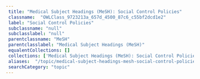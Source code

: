 ```yaml
--- 
 title: "Medical Subject Headings (MeSH): Social Control Policies" 
 classname:  "OWLClass_9723213a_657d_4500_87c6_c55bf2dcd1e2" 
 label: "Social Control Policies" 
 subclassname: "null" 
 subclasslabel: "null" 
 parentclassname: "MeSH" 
 parentclasslabel: "Medical Subject Headings (MeSH)" 
 equalentCollections: [] 
 collections: ['Medical Subject Headings (MeSH): Social Control Policies']
 aliases:  "/topic/medical-subject-headings-mesh-social-control-policies"  
 searchCategory: "topic" 
---
```

